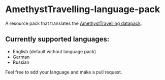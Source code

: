 # AmethystTravelling-language-pack
A resource pack that translates the [AmethystTravelling datapack](https://github.com/Pretorer/AmethystTravelling).

## Currently supported languages:
- English (default without language pack)
- German
- Russian
  
Feel free to add your language and make a pull request.
